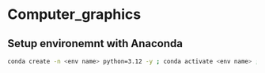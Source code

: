 # Computer_graphics

## Setup environemnt with Anaconda

```bash
conda create -n <env name> python=3.12 -y ; conda activate <env name> ; pip install pygame
```